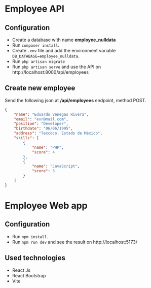 # Employee API

## Configuration 
* Create a database with name **employee_nulldata**
* Run `composer install`.
* Create `.env` file and add the environment variable `DB_DATABASE=employee_nulldata`.
* Run `php artisan migrate`
* Run `php artisan serve` and use the API on http://localhost:8000/api/employees

## Create new employee
Send the following json at **/api/employees** endpoint, method POST.

```json
{
    "name": "Eduardo Venegas Rivera",
    "email": "evr@mail.com",
    "position": "Developer",
    "birthdate": "06/06/1995",
    "address": "Texcoco, Estado de México",
    "skills": [
        {
            "name": "PHP",
            "score": 4
        },
        {
            "name": "JavaScript",
            "score": 3
        }
    ]
}
```

# Employee Web app

## Configuration 
* Run `npm install`.
* Run `npm run dev` and see the result on http://localhost:5173/

## Used technologies
* React Js
* React Bootstrap
* Vite